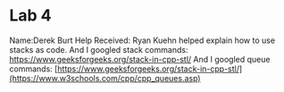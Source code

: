 # Lab 4
Name:Derek Burt
Help Received: Ryan Kuehn helped explain how to use stacks as code.
               And I googled stack commands: https://www.geeksforgeeks.org/stack-in-cpp-stl/
               And I googled queue commands: [https://www.geeksforgeeks.org/stack-in-cpp-stl/](https://www.w3schools.com/cpp/cpp_queues.asp)
